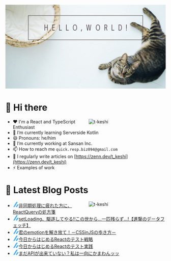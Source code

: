 ![hello-world](./image/hello-world.png)

# 👋 Hi there

<p><img align="right" width="48%" src="https://github-readme-stats.vercel.app/api?username=t-keshi&show_icons=true&locale=en" alt="t-keshi" /></p>

- ❤️ I'm a React and TypeScript Enthusiast
- 🌱 I’m currently learning Serverside Kotlin
- 😄 Pronouns: he/him
- 💼 I’m currently working at Sansan Inc.
- 📫 How to reach me `quick.resp.biz094@gmail.com`
- 📝 I regularly write articles on [https://zenn.dev/t_keshi](https://zenn.dev/t_keshi)
- ⚡️ Examples of work [](https://tsundoku-michelin.vercel.app/books-list/1)

# 📕 Latest Blog Posts

<p><img align="right" width="48%" src="https://github-readme-stats.vercel.app/api/top-langs?username=t-keshi&show_icons=true&locale=en&layout=compact" alt="t-keshi" /></p>

<!--[START github.com/ikawaha/feedsnippet]--><!--[2022-08-27T15:19:24Z]-->
* ![zenn](./icon/zenn.png)[非同期処理に疲れた方に、ReactQueryの処方箋](https://zenn.dev/t_keshi/articles/react-query-prescription)
* ![zenn](./icon/zenn.png)[setLoading、駆逐してやる!!この世から...一匹残らず...!【進撃のデータフェッチ】](https://zenn.dev/t_keshi/articles/attack-on-react-query)
* ![zenn](./icon/zenn.png)[君のemotionを解き放て！－CSSinJSの歩き方－](https://zenn.dev/t_keshi/articles/emotional-usage-of-emotion)
* ![zenn](./icon/zenn.png)[今日からはじめるReactのテスト戦略](https://zenn.dev/t_keshi/articles/react-test-rule)
* ![zenn](./icon/zenn.png)[今日からはじめるReactのテスト実践](https://zenn.dev/t_keshi/articles/react-test-practice)
* ![zenn](./icon/zenn.png)[まだAPIが出来ていない？私は一向にかまわんッッ](https://zenn.dev/t_keshi/articles/ok-ihave-mockapi)
<!--[END github.com/ikawaha/feedsnippet]-->

<!-- BLOG-POST-LIST:START -->
<!-- BLOG-POST-LIST:END -->